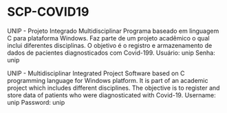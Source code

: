 # SCP-COVID19
UNIP - Projeto Integrado Multidisciplinar
Programa baseado em linguagem C para plataforma Windows. Faz parte de um projeto acadêmico o qual inclui diferentes disciplinas. O objetivo é o registro e armazenamento de dados de pacientes diagnosticados com Covid-199.
  Usuário: unip
  Senha: unip

UNIP - Multidisciplinar Integrated Project
Software based on C programming language for Windows platform. It is part of an academic project which includes different disciplines. The objective is to register and store data of patients who were diagnosticated with Covid-19.
  Username: unip
  Password: unip
